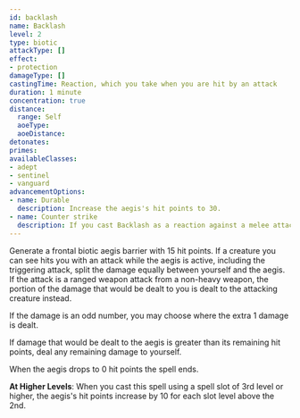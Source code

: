 ```yaml
---
id: backlash
name: Backlash
level: 2
type: biotic
attackType: []
effect:
- protection
damageType: []
castingTime: Reaction, which you take when you are hit by an attack
duration: 1 minute
concentration: true
distance:
  range: Self
  aoeType: 
  aoeDistance: 
detonates: 
primes: 
availableClasses:
- adept
- sentinel
- vanguard
advancementOptions:
- name: Durable
  description: Increase the aegis's hit points to 30.
- name: Counter strike
  description: If you cast Backlash as a reaction against a melee attack, gain an attack of opportunity against the attacking creature.
---
```

Generate a frontal biotic aegis barrier with 15 hit points. If a creature you can see hits you with an attack while the
aegis is active, including the triggering attack, split the damage equally between yourself and the aegis. If the attack
is a ranged weapon attack from a non-heavy weapon, the portion of the damage that would be dealt to you is dealt to the
attacking creature instead.

If the damage is an odd number, you may choose where the extra 1 damage is dealt.

If damage that would be dealt to the aegis is greater than its remaining hit points, deal any remaining damage to yourself.

When the aegis drops to 0 hit points the spell ends.

__At Higher Levels__: When you cast this spell using a spell slot of 3rd level or higher, the aegis's hit points increase
by 10 for each slot level above the 2nd.
